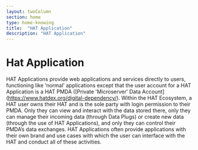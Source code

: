 ```yaml
---
layout: twoColumn
section: home
type: home-knowing
title:  "HAT Application"
description: "HAT Application"
---
```


# Hat Application

HAT Applications provide web applications and services directly to users, functioning like ‘normal’ applications except that the user account for a HAT Application is a HAT PMDA ([Private 'Microserver' Data Account] (https://www.hatdex.org/digital-dependency/). Within the HAT Ecosystem, a HAT user owns their HAT and is the sole party with login permission to their PMDA. Only they can view and interact with the data stored there, only they can manage their incoming data (through Data Plugs) or create new data (through the use of HAT Applications), and only they can control their PMDA’s data exchanges. HAT Applications often provide applications with their own brand and use cases with which the user can interface with the HAT and conduct all of these activities.
